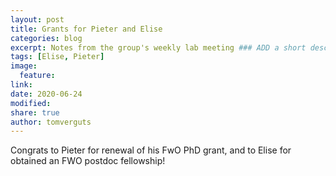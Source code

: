 ```yaml
---
layout: post
title: Grants for Pieter and Elise
categories: blog
excerpt: Notes from the group's weekly lab meeting ### ADD a short description (or keep that one if you'd)
tags: [Elise, Pieter]
image:
  feature:
link:
date: 2020-06-24 
modified:
share: true
author: tomverguts
---
```

Congrats to Pieter for renewal of his FwO PhD grant, and to Elise for obtained an FWO postdoc fellowship!

